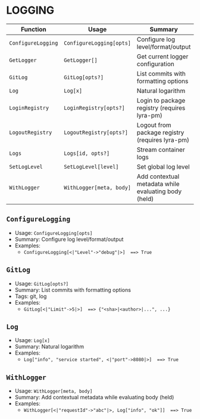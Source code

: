 # LOGGING

| Function | Usage | Summary |
|---|---|---|
| `ConfigureLogging` | `ConfigureLogging[opts]` | Configure log level/format/output |
| `GetLogger` | `GetLogger[]` | Get current logger configuration |
| `GitLog` | `GitLog[opts?]` | List commits with formatting options |
| `Log` | `Log[x]` | Natural logarithm |
| `LoginRegistry` | `LoginRegistry[opts?]` | Login to package registry (requires lyra-pm) |
| `LogoutRegistry` | `LogoutRegistry[opts?]` | Logout from package registry (requires lyra-pm) |
| `Logs` | `Logs[id, opts?]` | Stream container logs |
| `SetLogLevel` | `SetLogLevel[level]` | Set global log level |
| `WithLogger` | `WithLogger[meta, body]` | Add contextual metadata while evaluating body (held) |

## `ConfigureLogging`

- Usage: `ConfigureLogging[opts]`
- Summary: Configure log level/format/output
- Examples:
  - `ConfigureLogging[<|"Level"->"debug"|>]  ==> True`

## `GitLog`

- Usage: `GitLog[opts?]`
- Summary: List commits with formatting options
- Tags: git, log
- Examples:
  - `GitLog[<|"Limit"->5|>]  ==> {"<sha>|<author>|...", ...}`

## `Log`

- Usage: `Log[x]`
- Summary: Natural logarithm
- Examples:
  - `Log["info", "service started", <|"port"->8080|>]  ==> True`

## `WithLogger`

- Usage: `WithLogger[meta, body]`
- Summary: Add contextual metadata while evaluating body (held)
- Examples:
  - `WithLogger[<|"requestId"->"abc"|>, Log["info", "ok"]]  ==> True`
